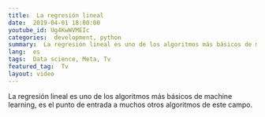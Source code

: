 ```yaml
---
title:  La regresión lineal 
date:  2019-04-01 18:00:00
youtube_id: Ug4KwWVMEIc
categories:  development, python  
summary:  La regresión lineal es uno de los algoritmos más básicos de machine learning, es el punto de entrada a muchos otros algoritmos de este campo.   
lang:  es
tags:  Data science, Meta, Tv
featured_tag:  Tv
layout: video
---
```


La regresión lineal es uno de los algoritmos más básicos de machine learning, es el punto de entrada a muchos otros algoritmos de este campo.

